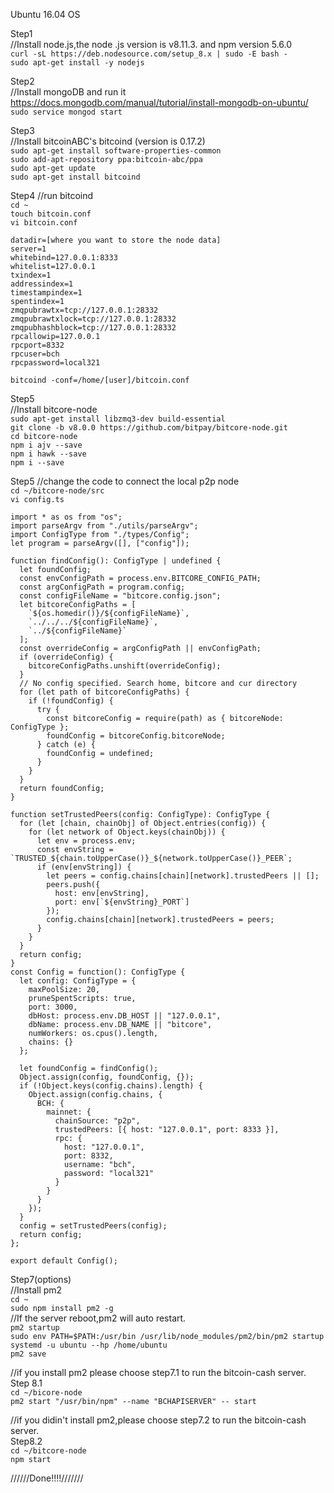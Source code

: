 Ubuntu 16.04 OS

Step1  
//Install node.js,the node .js version is v8.11.3. and  npm version 5.6.0  
```curl -sL https://deb.nodesource.com/setup_8.x | sudo -E bash -```  
```sudo apt-get install -y nodejs```  

Step2  
//Install mongoDB and run it
https://docs.mongodb.com/manual/tutorial/install-mongodb-on-ubuntu/
```sudo service mongod start```

Step3  
//Install bitcoinABC's bitcoind (version is 0.17.2)   
```sudo apt-get install software-properties-common```  
```sudo add-apt-repository ppa:bitcoin-abc/ppa```  
```sudo apt-get update```  
```sudo apt-get install bitcoind```  


Step4 
//run bitcoind   
```cd ~```  
```touch bitcoin.conf```  
```vi bitcoin.conf```  
```  
datadir=[where you want to store the node data]
server=1
whitebind=127.0.0.1:8333
whitelist=127.0.0.1
txindex=1
addressindex=1
timestampindex=1
spentindex=1
zmqpubrawtx=tcp://127.0.0.1:28332
zmqpubrawtxlock=tcp://127.0.0.1:28332
zmqpubhashblock=tcp://127.0.0.1:28332
rpcallowip=127.0.0.1
rpcport=8332
rpcuser=bch
rpcpassword=local321
```
```bitcoind -conf=/home/[user]/bitcoin.conf```  

Step5  
//Install bitcore-node  
```sudo apt-get install libzmq3-dev build-essential```  
```git clone -b v8.0.0 https://github.com/bitpay/bitcore-node.git```  
```cd bitcore-node```  
```npm i ajv --save```  
```npm i hawk --save```  
```npm i --save```  

Step5
//change the code to connect the local p2p node  
```cd ~/bitcore-node/src```  
```vi config.ts```
```
import * as os from "os";
import parseArgv from "./utils/parseArgv";
import ConfigType from "./types/Config";
let program = parseArgv([], ["config"]);

function findConfig(): ConfigType | undefined {
  let foundConfig;
  const envConfigPath = process.env.BITCORE_CONFIG_PATH;
  const argConfigPath = program.config;
  const configFileName = "bitcore.config.json";
  let bitcoreConfigPaths = [
    `${os.homedir()}/${configFileName}`,
    `../../../${configFileName}`,
    `../${configFileName}`
  ];
  const overrideConfig = argConfigPath || envConfigPath;
  if (overrideConfig) {
    bitcoreConfigPaths.unshift(overrideConfig);
  }
  // No config specified. Search home, bitcore and cur directory
  for (let path of bitcoreConfigPaths) {
    if (!foundConfig) {
      try {
        const bitcoreConfig = require(path) as { bitcoreNode: ConfigType };
        foundConfig = bitcoreConfig.bitcoreNode;
      } catch (e) {
        foundConfig = undefined;
      }
    }
  }
  return foundConfig;
}

function setTrustedPeers(config: ConfigType): ConfigType {
  for (let [chain, chainObj] of Object.entries(config)) {
    for (let network of Object.keys(chainObj)) {
      let env = process.env;
      const envString = `TRUSTED_${chain.toUpperCase()}_${network.toUpperCase()}_PEER`;
      if (env[envString]) {
        let peers = config.chains[chain][network].trustedPeers || [];
        peers.push({
          host: env[envString],
          port: env[`${envString}_PORT`]
        });
        config.chains[chain][network].trustedPeers = peers;
      }
    }
  }
  return config;
}
const Config = function(): ConfigType {
  let config: ConfigType = {
    maxPoolSize: 20,
    pruneSpentScripts: true,
    port: 3000,
    dbHost: process.env.DB_HOST || "127.0.0.1",
    dbName: process.env.DB_NAME || "bitcore",
    numWorkers: os.cpus().length,
    chains: {}
  };

  let foundConfig = findConfig();
  Object.assign(config, foundConfig, {});
  if (!Object.keys(config.chains).length) {
    Object.assign(config.chains, {
      BCH: {
        mainnet: {
          chainSource: "p2p",
          trustedPeers: [{ host: "127.0.0.1", port: 8333 }],
          rpc: {
            host: "127.0.0.1",
            port: 8332,
            username: "bch",
            password: "local321"
          }
        }
      }
    });
  }
  config = setTrustedPeers(config);
  return config;
};

export default Config();

```


Step7(options)  
//Install pm2  
```cd ~```  
```sudo npm install pm2 -g```  
//If the server reboot,pm2 will auto restart.  
```pm2 startup```  
```sudo env PATH=$PATH:/usr/bin /usr/lib/node_modules/pm2/bin/pm2 startup systemd -u ubuntu --hp /home/ubuntu```  
```pm2 save```  

//if you install pm2 please choose step7.1 to run the bitcoin-cash server.  
Step 8.1  
```cd ~/bicore-node```   
```pm2 start "/usr/bin/npm" --name "BCHAPISERVER" -- start```  

//if you didin't install pm2,please choose step7.2 to run the bitcoin-cash server.   
Step8.2  
```cd ~/bitcore-node```  
```npm start```

//////Done!!!!///////

